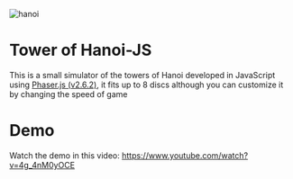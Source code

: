 ![hanoi](https://user-images.githubusercontent.com/20020612/56449833-b2013580-62e4-11e9-8ec5-a647b578dc3f.png)

# Tower of Hanoi-JS
This is a small simulator of the towers of Hanoi developed in JavaScript using <a href="http://phaser.io/">Phaser.js (v2.6.2)</a>, it fits up to 8 discs although you can customize it by changing the speed of game

# Demo
Watch the demo in this video: https://www.youtube.com/watch?v=4g_4nM0yOCE
